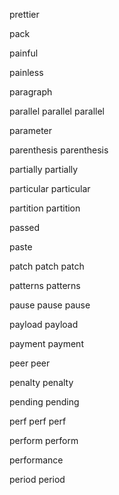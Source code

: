 prettier

pack 

painful

painless

paragraph

parallel parallel parallel 

parameter 

parenthesis parenthesis

partially partially

particular particular 

partition partition

passed

paste

patch patch patch

patterns patterns

pause pause pause

payload payload

payment payment

peer peer

penalty penalty

pending pending 

perf perf perf 

perform perform

performance 

period period